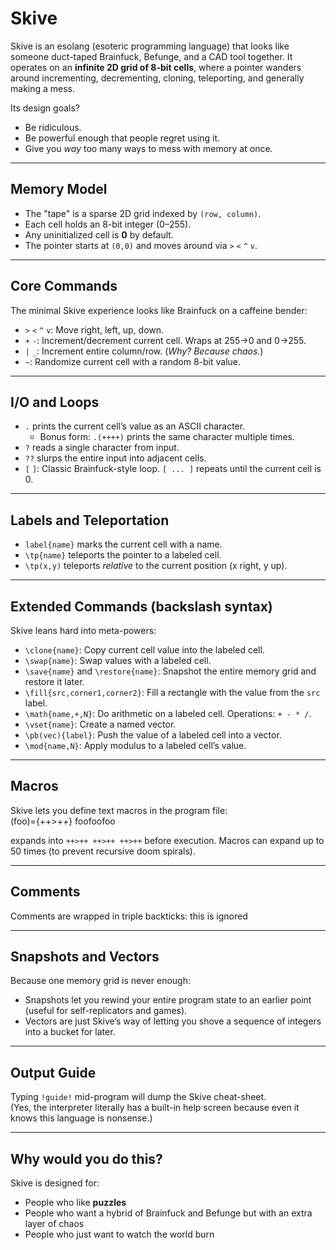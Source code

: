 # Skive

Skive is an esolang (esoteric programming language) that looks like someone duct-taped Brainfuck, Befunge, and a CAD tool together. It operates on an **infinite 2D grid of 8-bit cells**, where a pointer wanders around incrementing, decrementing, cloning, teleporting, and generally making a mess.  

Its design goals?  
- Be ridiculous.  
- Be powerful enough that people regret using it.  
- Give you *way* too many ways to mess with memory at once.  

---

## Memory Model
- The "tape" is a sparse 2D grid indexed by `(row, column)`.  
- Each cell holds an 8-bit integer (0–255).  
- Any uninitialized cell is **0** by default.  
- The pointer starts at `(0,0)` and moves around via `>` `<` `^` `v`.  

---

## Core Commands
The minimal Skive experience looks like Brainfuck on a caffeine bender:  
- `>` `<` `^` `v`: Move right, left, up, down.  
- `+` `-`: Increment/decrement current cell. Wraps at 255→0 and 0→255.  
- `|` `_`: Increment entire column/row. (*Why? Because chaos.*)  
- `~`: Randomize current cell with a random 8-bit value.  

---

## I/O and Loops
- `.` prints the current cell’s value as an ASCII character.  
  - Bonus form: `.(++++)` prints the same character multiple times.  
- `?` reads a single character from input.  
- `??` slurps the entire input into adjacent cells.  
- `[` `]`: Classic Brainfuck-style loop. `[ ... ]` repeats until the current cell is 0.  

---

## Labels and Teleportation
- `label{name}` marks the current cell with a name.  
- `\tp{name}` teleports the pointer to a labeled cell.  
- `\tp(x,y)` teleports *relative* to the current position (x right, y up).  

---

## Extended Commands (backslash syntax)
Skive leans hard into meta-powers:  
- `\clone{name}`: Copy current cell value into the labeled cell.  
- `\swap{name}`: Swap values with a labeled cell.  
- `\save{name}` and `\restore{name}`: Snapshot the entire memory grid and restore it later.  
- `\fill{src,corner1,corner2}`: Fill a rectangle with the value from the `src` label.  
- `\math{name,+,N}`: Do arithmetic on a labeled cell. Operations: `+ - * /`.  
- `\vset{name}`: Create a named vector.  
- `\pb(vec){label}`: Push the value of a labeled cell into a vector.  
- `\mod{name,N}`: Apply modulus to a labeled cell’s value.  

---

## Macros
Skive lets you define text macros in the program file:  
(foo)={++>++}
foofoofoo

expands into `++>++ ++>++ ++>++` before execution. Macros can expand up to 50 times (to prevent recursive doom spirals).  

---

## Comments
Comments are wrapped in triple backticks:
this is ignored

---

## Snapshots and Vectors
Because one memory grid is never enough:  
- Snapshots let you rewind your entire program state to an earlier point (useful for self-replicators and games).  
- Vectors are just Skive’s way of letting you shove a sequence of integers into a bucket for later.  

---

## Output Guide
Typing `!guide!` mid-program will dump the Skive cheat-sheet.  
(Yes, the interpreter literally has a built-in help screen because even it knows this language is nonsense.)  

---

## Why would you do this?
Skive is designed for:  
- People who like **puzzles**  
- People who want a hybrid of Brainfuck and Befunge but with an extra layer of chaos  
- People who just want to watch the world burn
